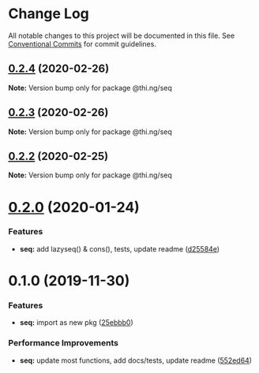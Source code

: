 # Change Log

All notable changes to this project will be documented in this file.
See [Conventional Commits](https://conventionalcommits.org) for commit guidelines.

## [0.2.4](https://github.com/thi-ng/umbrella/compare/@thi.ng/seq@0.2.3...@thi.ng/seq@0.2.4) (2020-02-26)

**Note:** Version bump only for package @thi.ng/seq





## [0.2.3](https://github.com/thi-ng/umbrella/compare/@thi.ng/seq@0.2.2...@thi.ng/seq@0.2.3) (2020-02-26)

**Note:** Version bump only for package @thi.ng/seq





## [0.2.2](https://github.com/thi-ng/umbrella/compare/@thi.ng/seq@0.2.1...@thi.ng/seq@0.2.2) (2020-02-25)

**Note:** Version bump only for package @thi.ng/seq





# [0.2.0](https://github.com/thi-ng/umbrella/compare/@thi.ng/seq@0.1.0...@thi.ng/seq@0.2.0) (2020-01-24)

### Features

* **seq:** add lazyseq() & cons(), tests, update readme ([d25584e](https://github.com/thi-ng/umbrella/commit/d25584ed9b9600629d13f8f59217a3777372bb16))

# 0.1.0 (2019-11-30)

### Features

* **seq:** import as new pkg ([25ebbb0](https://github.com/thi-ng/umbrella/commit/25ebbb00d8f992beaf4eaa0c855337c5932d6c1c))

### Performance Improvements

* **seq:** update most functions, add docs/tests, update readme ([552ed64](https://github.com/thi-ng/umbrella/commit/552ed646b5527569777500d0235de8e6d19ec67a))
